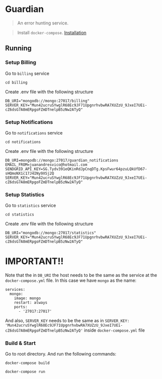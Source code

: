 # Guardian

> An error hunting service.

> Install `docker-compose`. [Installation](https://docs.docker.com/compose/install/)

## Running

### Setup Billing

Go to `billing` service

```
cd billing
```

Create .env file with the following structure

```
DB_URI="mongodb://mongo:27017/billing"
SERVER_KEY="Mun42ucruSYwglR68Ec9JF71UpgnrhvbwRA7XUZzU_9JxeI7UEi-cZ6dsG7A8mERpgoFZmDTnelpB5zNw2ATyQ"
```

### Setup Notifications

Go to `notifications` service

```
cd notifications
```

Create .env file with the following structure

```
DB_URI=mongodb://mongo:27017/guardian_notifications
EMAIL_FROM=juanandresvico@hotmail.com
SENDGRID_API_KEY=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
SERVER_KEY="Mun42ucruSYwglR68Ec9JF71UpgnrhvbwRA7XUZzU_9JxeI7UEi-cZ6dsG7A8mERpgoFZmDTnelpB5zNw2ATyQ"
```

### Setup Statistics

Go to `statistics` service

```
cd statistics
```

Create .env file with the following structure

```
DB_URI="mongodb://mongo:27017/statistics"
SERVER_KEY="Mun42ucruSYwglR68Ec9JF71UpgnrhvbwRA7XUZzU_9JxeI7UEi-cZ6dsG7A8mERpgoFZmDTnelpB5zNw2ATyQ"
```

# IMPORTANT!!

Note that the in `DB_URI` the host needs to be the same as the service at the `docker-compose.yml` file.
In this case we have `mongo` as the name:

```
services:
  mongo:
    image: mongo
    restart: always
    ports:
      - '27017:27017'
```

And also, `SERVER_KEY` needs to be the same as in `SERVER_KEY: 'Mun42ucruSYwglR68Ec9JF71UpgnrhvbwRA7XUZzU_9JxeI7UEi-cZ6dsG7A8mERpgoFZmDTnelpB5zNw2ATyQ'`
inside `docker-compose.yml` file

### Build & Start

Go to root directory. And run the following commands:

```
docker-compose build

docker-compose run
```
